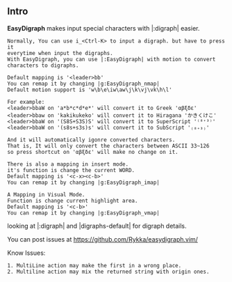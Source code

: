 ## Intro ##

**EasyDigraph** makes input special characters with |:digraph| easier.
    
    Normally, You can use i_<Ctrl-K> to input a digraph. but have to press it 
    everytime when input the digraphs.
    With EasyDigraph, you can use |:EasyDigraph| with motion to convert
    characters to digraphs.

    Default mapping is '<leader>bb'
    You can remap it by changing |g:EasyDigraph_nmap|
    Default motion support is 'w\b\e\iw\aw\j\k\vj\vk\h\l'
    
    For example:
    <leader>bbaW on 'a*b*c*d*e*' will convert it to Greek 'αβξδε'
    <leader>bbaw on 'kakikukeko' will convert it to Hiragana 'かきくけこ'
    <leader>bbaW on '(S8S+S3S)S' will convert it to SuperScript '⁽⁸⁺³⁾'
    <leader>bbaW on '(s8s+s3s)s' will convert it to SubScript '₍₈₊₃₎'

    And it will automatically igonre converted characters.
    That is, It will only convert the characters between ASCII 33~126
    so press shortcut on 'αβξδε' will make no change on it.
    
    There is also a mapping in insert mode.
    it's function is change the current WORD.
    Default mapping is '<c-x><c-b>'
    You can remap it by changing |g:EasyDigraph_imap|
    
    A Mapping in Visual Mode.
    Function is change current highlight area.
    Default mapping is '<c-b>'
    You can remap it by changing |g:EasyDigraph_vmap|

    
looking at |:digraph| and |digraphs-default| for digraph details.

You can post issues at https://github.com/Rykka/easydigraph.vim/

Know Issues:

    1. MultiLine action may make the first in a wrong place. 
    2. Multiline action may mix the returned string with origin ones.
